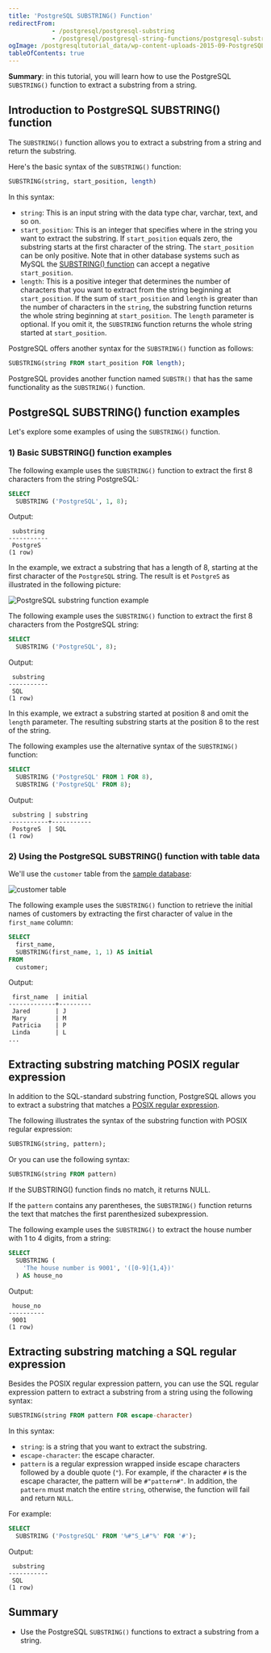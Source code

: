 ```yaml
---
title: 'PostgreSQL SUBSTRING() Function'
redirectFrom:
            - /postgresql/postgresql-substring 
            - /postgresql/postgresql-string-functions/postgresql-substring
ogImage: /postgresqltutorial_data/wp-content-uploads-2015-09-PostgreSQL-substring-function-example.jpg
tableOfContents: true
---
```


**Summary**: in this tutorial, you will learn how to use the PostgreSQL `SUBSTRING()` function to extract a substring from a string.

## Introduction to PostgreSQL SUBSTRING() function

The `SUBSTRING()` function allows you to extract a substring from a string and return the substring.

Here's the basic syntax of the `SUBSTRING()` function:

```sql
SUBSTRING(string, start_position, length)
```

In this syntax:

- `string`: This is an input string with the data type char, varchar, text, and so on.
- `start_position`: This is an integer that specifies where in the string you want to extract the substring. If `start_position` equals zero, the substring starts at the first character of the string. The `start_position` can be only positive. Note that in other database systems such as MySQL the [SUBSTRING() function](https://www.mysqltutorial.org/mysql-string-functions/mysql-substring/) can accept a negative `start_position`.
- `length`: This is a positive integer that determines the number of characters that you want to extract from the string beginning at `start_position`. If the sum of `start_position` and `length` is greater than the number of characters in the `string`, the substring function returns the whole string beginning at `start_position`. The `length` parameter is optional. If you omit it, the `SUBSTRING` function returns the whole string started at `start_position`.

PostgreSQL offers another syntax for the `SUBSTRING()` function as follows:

```sql
SUBSTRING(string FROM start_position FOR length);
```

PostgreSQL provides another function named `SUBSTR()` that has the same functionality as the `SUBSTRING()` function.

## PostgreSQL SUBSTRING() function examples

Let's explore some examples of using the `SUBSTRING()` function.

### 1) Basic SUBSTRING() function examples

The following example uses the `SUBSTRING()` function to extract the first 8 characters from the string PostgreSQL:

```sql
SELECT
  SUBSTRING ('PostgreSQL', 1, 8);
```

Output:

```
 substring
-----------
 PostgreS
(1 row)
```

In the example, we extract a substring that has a length of 8, starting at the first character of the `PostgreSQL` string. The result is et `PostgreS` as illustrated in the following picture:

![PostgreSQL substring function example](/postgresqltutorial_data/wp-content-uploads-2015-09-PostgreSQL-substring-function-example.jpg)

The following example uses the `SUBSTRING()` function to extract the first 8 characters from the PostgreSQL string:

```sql
SELECT
  SUBSTRING ('PostgreSQL', 8);
```

Output:

```
 substring
-----------
 SQL
(1 row)
```

In this example, we extract a substring started at position 8 and omit the `length` parameter. The resulting substring starts at the position 8 to the rest of the string.

The following examples use the alternative syntax of the `SUBSTRING()` function:

```sql
SELECT
  SUBSTRING ('PostgreSQL' FROM 1 FOR 8),
  SUBSTRING ('PostgreSQL' FROM 8);
```

Output:

```
 substring | substring
-----------+-----------
 PostgreS  | SQL
(1 row)
```

### 2) Using the PostgreSQL SUBSTRING() function with table data

We'll use the `customer` table from the [sample database](/postgresql/postgresql-getting-started/postgresql-sample-database):

![customer table](/postgresqltutorial_data/wp-content-uploads-2019-05-customer.png)

The following example uses the `SUBSTRING()` function to retrieve the initial names of customers by extracting the first character of value in the `first_name` column:

```sql
SELECT
  first_name,
  SUBSTRING(first_name, 1, 1) AS initial
FROM
  customer;
```

Output:

```
 first_name  | initial
-------------+---------
 Jared       | J
 Mary        | M
 Patricia    | P
 Linda       | L
...
```

## Extracting substring matching POSIX regular expression

In addition to the SQL-standard substring function, PostgreSQL allows you to extract a substring that matches a [POSIX regular expression](https://en.wikipedia.org/wiki/Regular_expression#POSIX_basic_and_extended).

The following illustrates the syntax of the substring function with POSIX regular expression:

```sql
SUBSTRING(string, pattern);
```

Or you can use the following syntax:

```sql
SUBSTRING(string FROM pattern)
```

If the SUBSTRING() function finds no match, it returns NULL.

If the `pattern` contains any parentheses, the `SUBSTRING()` function returns the text that matches the first parenthesized subexpression.

The following example uses the `SUBSTRING()` to extract the house number with 1 to 4 digits, from a string:

```sql
SELECT
  SUBSTRING (
    'The house number is 9001', '([0-9]{1,4})'
  ) AS house_no
```

Output:

```
 house_no
----------
 9001
(1 row)
```

## Extracting substring matching a SQL regular expression

Besides the POSIX regular expression pattern, you can use the SQL regular expression pattern to extract a substring from a string using the following syntax:

```sql
SUBSTRING(string FROM pattern FOR escape-character)
```

In this syntax:

- `string`: is a string that you want to extract the substring.
- `escape-character`: the escape character.
- `pattern` is a regular expression wrapped inside escape characters followed by a double quote (`"`). For example, if the character `#` is the escape character, the pattern will be `#"pattern#"`. In addition, the `pattern` must match the entire `string`, otherwise, the function will fail and return `NULL`.

For example:

```sql
SELECT
  SUBSTRING ('PostgreSQL' FROM '%#"S_L#"%' FOR '#');
```

Output:

```
 substring
-----------
 SQL
(1 row)
```

## Summary

- Use the PostgreSQL `SUBSTRING()` functions to extract a substring from a string.
